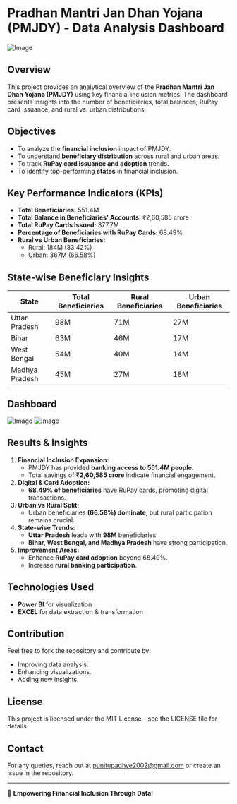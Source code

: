 # Pradhan Mantri Jan Dhan Yojana (PMJDY) - Data Analysis Dashboard

![Image](https://github.com/user-attachments/assets/78c6221b-b91a-4d89-94d1-92098f1a9f19)

## Overview
This project provides an analytical overview of the **Pradhan Mantri Jan Dhan Yojana (PMJDY)** using key financial inclusion metrics. The dashboard presents insights into the number of beneficiaries, total balances, RuPay card issuance, and rural vs. urban distributions.

## Objectives
- To analyze the **financial inclusion** impact of PMJDY.
- To understand **beneficiary distribution** across rural and urban areas.
- To track **RuPay card issuance and adoption** trends.
- To identify top-performing **states** in financial inclusion.

## Key Performance Indicators (KPIs)
- **Total Beneficiaries:** 551.4M
- **Total Balance in Beneficiaries' Accounts:** ₹2,60,585 crore
- **Total RuPay Cards Issued:** 377.7M
- **Percentage of Beneficiaries with RuPay Cards:** 68.49%
- **Rural vs Urban Beneficiaries:**
  - Rural: 184M (33.42%)
  - Urban: 367M (66.58%)

## State-wise Beneficiary Insights
| State          | Total Beneficiaries | Rural Beneficiaries | Urban Beneficiaries |
|---------------|-------------------|--------------------|-------------------|
| Uttar Pradesh | 98M               | 71M                | 27M               |
| Bihar         | 63M               | 46M                | 17M               |
| West Bengal   | 54M               | 40M                | 14M               |
| Madhya Pradesh | 45M              | 27M                | 18M               |

## Dashboard

![Image](https://github.com/user-attachments/assets/fdbf05aa-1b69-453c-aa04-ec1a047b5614)
![Image](https://github.com/user-attachments/assets/f1a25d77-2530-4eaf-9982-12544477b876)

## Results & Insights
1. **Financial Inclusion Expansion:**
   - PMJDY has provided **banking access to 551.4M people**.
   - Total savings of **₹2,60,585 crore** indicate financial engagement.
2. **Digital & Card Adoption:**
   - **68.49% of beneficiaries** have RuPay cards, promoting digital transactions.
3. **Urban vs Rural Split:**
   - Urban beneficiaries **(66.58%) dominate**, but rural participation remains crucial.
4. **State-wise Trends:**
   - **Uttar Pradesh** leads with **98M** beneficiaries.
   - **Bihar, West Bengal, and Madhya Pradesh** have strong participation.
5. **Improvement Areas:**
   - Enhance **RuPay card adoption** beyond 68.49%.
   - Increase **rural banking participation**.
   
## Technologies Used
- **Power BI** for visualization
- **EXCEL** for data extraction & transformation


## Contribution
Feel free to fork the repository and contribute by:
- Improving data analysis.
- Enhancing visualizations.
- Adding new insights.

## License
This project is licensed under the MIT License - see the LICENSE file for details.

## Contact
For any queries, reach out at punitupadhye2002@gmail.com or create an issue in the repository.

---
🚀 **Empowering Financial Inclusion Through Data!**
